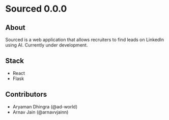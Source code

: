 # Sourced 0.0.0

## About
Sourced is a web application that allows recruiters to find leads on LinkedIn using AI. Currently under development.

## Stack
- React
- Flask

## Contributors
- Aryaman Dhingra (@ad-world)
- Arnav Jain (@arnavvjainn)



